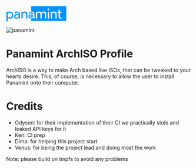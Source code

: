<svg width="164" height="43" viewBox="0 0 164 43" fill="none" xmlns="http://www.w3.org/2000/svg">
<path d="M163.36 0.168808H67.9453V40.7288H163.36V0.168808Z" fill="#0094FF"/>
<path d="M9.8187 31.453C11.4715 31.453 12.8617 30.8268 13.9886 29.5747C15.1155 28.3475 15.6791 26.7573 15.6791 24.8038C15.6791 22.8751 15.1155 21.2849 13.9886 20.0328C12.8617 18.7804 11.4715 18.1542 9.8187 18.1542C8.14074 18.1542 6.73817 18.7804 5.61115 20.0328C4.5092 21.2849 3.95822 22.8751 3.95822 24.8038C3.95822 26.7573 4.5092 28.3601 5.61115 29.6121C6.73817 30.8394 8.14074 31.453 9.8187 31.453ZM10.382 34.6086C9.02989 34.6086 7.79004 34.3205 6.66303 33.7446C5.56108 33.1684 4.70955 32.4048 4.1085 31.453H3.95822L4.1085 34.0076V42.1218H0.652344V15.5997H3.95822V18.1542H4.1085C4.70955 17.2025 5.56108 16.4385 6.66303 15.8626C7.79004 15.2867 9.02989 14.9986 10.382 14.9986C12.8113 14.9986 14.8652 15.9504 16.5431 17.8535C18.2711 19.7822 19.1354 22.0989 19.1354 24.8038C19.1354 27.5335 18.2711 29.8502 16.5431 31.7534C14.8652 33.6569 12.8113 34.6086 10.382 34.6086ZM24.8177 28.3726C24.8177 29.274 25.1935 30.0254 25.9449 30.6265C26.7211 31.2275 27.6229 31.5282 28.6495 31.5282C30.1022 31.5282 31.3921 30.9898 32.519 29.9128C33.6711 28.8359 34.247 27.5712 34.247 26.1185C33.17 25.2671 31.6676 24.8412 29.739 24.8412C28.3365 24.8412 27.1596 25.1793 26.2079 25.8555C25.2813 26.5317 24.8177 27.3709 24.8177 28.3726ZM29.2883 14.9986C31.8428 14.9986 33.8588 15.6874 35.3365 17.0647C36.8141 18.4171 37.5529 20.2832 37.5529 22.6622V34.0076H34.247V31.453H34.0969C32.6693 33.5569 30.7659 34.6086 28.3865 34.6086C26.3582 34.6086 24.6551 34.0076 23.2775 32.8055C21.925 31.6034 21.2488 30.1006 21.2488 28.2975C21.2488 26.394 21.9628 24.879 23.3904 23.7517C24.8428 22.6248 26.7712 22.0612 29.1757 22.0612C31.2292 22.0612 32.9197 22.437 34.247 23.1884V22.3993C34.247 21.1972 33.7711 20.1829 32.8197 19.3566C31.8679 18.5049 30.7533 18.079 29.476 18.079C27.5477 18.079 26.0201 18.893 24.8928 20.521L21.8499 18.6049C23.5282 16.2007 26.0075 14.9986 29.2883 14.9986ZM41.4512 15.5997H44.7571V18.1542H44.9071C45.4334 17.2525 46.2347 16.5014 47.3117 15.9C48.4134 15.299 49.5529 14.9986 50.7302 14.9986C52.984 14.9986 54.7123 15.6497 55.9144 16.9521C57.1416 18.2294 57.7553 20.0577 57.7553 22.437V34.0076H54.299V22.6622C54.2238 19.657 52.7085 18.1542 49.7533 18.1542C48.376 18.1542 47.2239 18.7178 46.2973 19.8447C45.3704 20.9468 44.9071 22.2741 44.9071 23.8269V34.0076H41.4512V15.5997ZM64.1456 28.3726C64.1456 29.274 64.5214 30.0254 65.2725 30.6265C66.049 31.2275 66.9504 31.5282 67.9773 31.5282C69.4301 31.5282 70.7196 30.9898 71.8469 29.9128C72.999 28.8359 73.5748 27.5712 73.5748 26.1185C72.4979 25.2671 70.9952 24.8412 69.0668 24.8412C67.6644 24.8412 66.4872 25.1793 65.5354 25.8555C64.6088 26.5317 64.1456 27.3709 64.1456 28.3726ZM68.6161 14.9986C71.1707 14.9986 73.1867 15.6874 74.6643 17.0647C76.142 18.4171 76.8808 20.2832 76.8808 22.6622V34.0076H73.5748V31.453H73.4245C71.9969 33.5569 70.0938 34.6086 67.7144 34.6086C65.6858 34.6086 63.983 34.0076 62.6054 32.8055C61.2529 31.6034 60.5767 30.1006 60.5767 28.2975C60.5767 26.394 61.2903 24.879 62.718 23.7517C64.1707 22.6248 66.099 22.0612 68.5032 22.0612C70.557 22.0612 72.2476 22.437 73.5748 23.1884V22.3993C73.5748 21.1972 73.099 20.1829 72.1472 19.3566C71.1955 18.5049 70.0812 18.079 68.8039 18.079C66.8756 18.079 65.3477 18.893 64.2207 20.521L61.1778 18.6049C62.8557 16.2007 65.3351 14.9986 68.6161 14.9986ZM84.235 34.0076H80.7788V15.5997H84.0847V18.1542H84.235C84.7609 17.2525 85.5623 16.5014 86.6392 15.9C87.7413 15.299 88.8308 14.9986 89.9077 14.9986C91.2602 14.9986 92.4497 15.3116 93.4766 15.9378C94.5035 16.564 95.2545 17.428 95.7304 18.5297C97.2583 16.1756 99.3744 14.9986 102.079 14.9986C104.208 14.9986 105.848 15.6497 107.001 16.9521C108.153 18.2542 108.729 20.1077 108.729 22.5122V34.0076H105.273V23.0381C105.273 21.3101 104.959 20.0703 104.333 19.3189C103.707 18.5423 102.655 18.1542 101.178 18.1542C99.8503 18.1542 98.736 18.7178 97.8342 19.8447C96.9325 20.972 96.4818 22.2993 96.4818 23.8269V34.0076H93.0255V23.0381C93.0255 21.3101 92.7126 20.0703 92.0864 19.3189C91.4605 18.5423 90.4084 18.1542 88.9308 18.1542C87.6035 18.1542 86.4892 18.7178 85.5875 19.8447C84.6857 20.972 84.235 22.2993 84.235 23.8269V34.0076Z" fill="#0094FF"/>
<mask id="mask0_414_13" style="mask-type:alpha" maskUnits="userSpaceOnUse" x="67" y="0" width="97" height="41">
<path d="M163.434 0.121857H67.7305V40.8539H163.434V0.121857Z" fill="white"/>
</mask>
<g mask="url(#mask0_414_13)">
<path d="M9.8187 31.4527C11.4715 31.4527 12.8617 30.8265 13.9886 29.5744C15.1155 28.3472 15.6791 26.757 15.6791 24.8035C15.6791 22.8748 15.1155 21.2846 13.9886 20.0325C12.8617 18.7804 11.4715 18.1542 9.8187 18.1542C8.14074 18.1542 6.7382 18.7804 5.61118 20.0325C4.50923 21.2846 3.95826 22.8748 3.95826 24.8035C3.95826 26.757 4.50923 28.3597 5.61118 29.6118C6.7382 30.8391 8.14074 31.4527 9.8187 31.4527ZM10.3823 34.6083C9.02989 34.6083 7.79004 34.3202 6.66306 33.7443C5.56111 33.1681 4.70958 32.4045 4.1085 31.4527H3.95826L4.1085 34.0073V42.1215H0.652344V15.5997H3.95826V18.1542H4.1085C4.70958 17.2025 5.56111 16.4385 6.66306 15.8626C7.79004 15.2864 9.02989 14.9986 10.3823 14.9986C12.8113 14.9986 14.8652 15.9504 16.5431 17.8535C18.2711 19.7818 19.1354 22.0986 19.1354 24.8035C19.1354 27.5332 18.2711 29.8499 16.5431 31.7531C14.8652 33.6566 12.8113 34.6083 10.3823 34.6083ZM24.8177 28.3723C24.8177 29.2737 25.1935 30.0251 25.9449 30.6262C26.7211 31.2272 27.6229 31.5279 28.6498 31.5279C30.1022 31.5279 31.3921 30.9894 32.519 29.9125C33.6711 28.8356 34.247 27.5709 34.247 26.1182C33.17 25.2668 31.6676 24.8409 29.739 24.8409C28.3365 24.8409 27.1596 25.179 26.2079 25.8552C25.2813 26.5314 24.8177 27.3706 24.8177 28.3723ZM29.2883 14.9986C31.8428 14.9986 33.8588 15.6874 35.3365 17.0647C36.8141 18.4172 37.5529 20.2829 37.5529 22.6619V34.0073H34.247V31.4527H34.0969C32.6693 33.5565 30.7659 34.6083 28.3865 34.6083C26.3582 34.6083 24.6551 34.0073 23.2775 32.8052C21.925 31.6031 21.2488 30.1003 21.2488 28.2972C21.2488 26.3937 21.9628 24.8786 23.3904 23.7514C24.8428 22.6245 26.7712 22.0608 29.1757 22.0608C31.2292 22.0608 32.9197 22.4367 34.247 23.1881V22.399C34.247 21.1969 33.7711 20.1825 32.8197 19.3563C31.8679 18.5049 30.7533 18.079 29.476 18.079C27.5477 18.079 26.0201 18.893 24.8928 20.5206L21.8502 18.6049C23.5282 16.2007 26.0075 14.9986 29.2883 14.9986ZM41.4512 15.5997H44.7571V18.1542H44.9071C45.4334 17.2525 46.2347 16.5011 47.3117 15.9C48.4134 15.299 49.5529 14.9986 50.7302 14.9986C52.984 14.9986 54.7123 15.6497 55.9144 16.9521C57.1416 18.2294 57.7553 20.0574 57.7553 22.4367V34.0073H54.299V22.6619C54.2238 19.6567 52.7088 18.1542 49.7533 18.1542C48.376 18.1542 47.2239 18.7178 46.2973 19.8444C45.3708 20.9465 44.9071 22.2738 44.9071 23.8266V34.0073H41.4512V15.5997ZM64.1456 28.3723C64.1456 29.2737 64.5214 30.0251 65.2725 30.6262C66.049 31.2272 66.9504 31.5279 67.9773 31.5279C69.4301 31.5279 70.72 30.9894 71.8469 29.9125C72.999 28.8356 73.5748 27.5709 73.5748 26.1182C72.4979 25.2668 70.9952 24.8409 69.0668 24.8409C67.6644 24.8409 66.4872 25.179 65.5357 25.8552C64.6088 26.5314 64.1456 27.3706 64.1456 28.3723ZM68.6161 14.9986C71.1707 14.9986 73.1867 15.6874 74.6643 17.0647C76.142 18.4172 76.8808 20.2829 76.8808 22.6619V34.0073H73.5748V31.4527H73.4245C71.9972 33.5565 70.0938 34.6083 67.7144 34.6083C65.6858 34.6083 63.983 34.0073 62.6054 32.8052C61.2529 31.6031 60.5767 30.1003 60.5767 28.2972C60.5767 26.3937 61.2907 24.8786 62.718 23.7514C64.1707 22.6245 66.099 22.0608 68.5032 22.0608C70.557 22.0608 72.2476 22.4367 73.5748 23.1881V22.399C73.5748 21.1969 73.099 20.1825 72.1472 19.3563C71.1955 18.5049 70.0812 18.079 68.8039 18.079C66.8756 18.079 65.3477 18.893 64.2207 20.5206L61.1778 18.6049C62.8557 16.2007 65.3351 14.9986 68.6161 14.9986ZM84.235 34.0073H80.7788V15.5997H84.0847V18.1542H84.235C84.7609 17.2525 85.5623 16.5011 86.6392 15.9C87.7413 15.299 88.8308 14.9986 89.9077 14.9986C91.2602 14.9986 92.4497 15.3116 93.4766 15.9378C94.5035 16.564 95.2545 17.428 95.7304 18.5297C97.2583 16.1756 99.3744 14.9986 102.079 14.9986C104.208 14.9986 105.848 15.6497 107.001 16.9521C108.153 18.2542 108.729 20.1074 108.729 22.5119V34.0073H105.273V23.0378C105.273 21.3098 104.959 20.0699 104.333 19.3186C103.707 18.5423 102.655 18.1542 101.178 18.1542C99.8503 18.1542 98.736 18.7178 97.8342 19.8444C96.9328 20.9717 96.4818 22.2989 96.4818 23.8266V34.0073H93.0259V23.0378C93.0259 21.3098 92.7126 20.0699 92.0864 19.3186C91.4605 18.5423 90.4084 18.1542 88.9308 18.1542C87.6035 18.1542 86.4892 18.7178 85.5875 19.8444C84.6857 20.9717 84.235 22.2989 84.235 23.8266V34.0073ZM117.24 9.25079C117.24 9.92701 117.002 10.5032 116.526 10.9788C116.05 11.4546 115.474 11.6927 114.798 11.6927C114.122 11.6927 113.546 11.4546 113.07 10.9788C112.594 10.5032 112.356 9.92701 112.356 9.25079C112.356 8.57464 112.594 7.99863 113.07 7.52276C113.546 7.04693 114.122 6.80899 114.798 6.80899C115.474 6.80899 116.05 7.04693 116.526 7.52276C117.002 7.99863 117.24 8.57464 117.24 9.25079ZM116.526 15.5997V34.0073H113.07V15.5997H116.526ZM121.024 15.5997H124.33V18.1542H124.48C125.006 17.2525 125.807 16.5011 126.884 15.9C127.986 15.299 129.126 14.9986 130.303 14.9986C132.557 14.9986 134.285 15.6497 135.487 16.9521C136.714 18.2294 137.328 20.0574 137.328 22.4367V34.0073H133.872V22.6619C133.797 19.6567 132.281 18.1542 129.326 18.1542C127.949 18.1542 126.797 18.7178 125.87 19.8444C124.943 20.9465 124.48 22.2738 124.48 23.8266V34.0073H121.024V15.5997ZM147.719 34.3079C146.216 34.3079 144.964 33.8443 143.962 32.9178C142.985 31.9912 142.485 30.7013 142.46 29.0485V18.7553H139.229V15.5997H142.46V9.96476H145.916V15.5997H150.424V18.7553H145.916V27.9213C145.916 29.1486 146.154 29.9877 146.629 30.4384C147.105 30.8643 147.644 31.0772 148.245 31.0772C148.52 31.0772 148.783 31.052 149.034 31.002C149.309 30.9269 149.56 30.8391 149.785 30.7391L150.875 33.8195C149.973 34.145 148.921 34.3079 147.719 34.3079Z" fill="white"/>
</g>
</svg>

![panamint](https://github.com/user-attachments/assets/8c998ab8-5cbe-4453-bf5c-67c7e63e752d)
# Panamint ArchISO Profile
ArchISO is a way to make Arch based live ISOs, that can be tweaked to your hearts desire. This, of course, is necessary to allow the user to install Panamint onto their computer.

# Credits
- Odysen: for their implementation of their CI we practically stole and leaked API keys for it
- Keri: CI prep
- Dima: for helping this project start
- Venus: for being the project lead and doing most the work

Note: please build on tmpfs to avoid any problems

